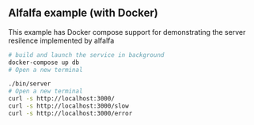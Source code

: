 ## Alfalfa example (with Docker)

This example has Docker compose support for demonstrating the server resilence implemented by alfalfa

```sh
# build and launch the service in background
docker-compose up db
# Open a new terminal

./bin/server
# Open a new terminal
curl -s http://localhost:3000/
curl -s http://localhost:3000/slow
curl -s http://localhost:3000/error
```




